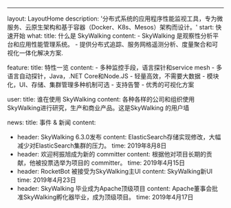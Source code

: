 ---
layout: LayoutHome
description: '分布式系统的应用程序性能监视工具，专为微服务、云原生架构和基于容器（Docker、K8s、Mesos）架构而设计。'
start: 快速开始
what:
  title: 什么是 SkyWalking
  content:
    - SkyWalking 是观察性分析平台和应用性能管理系统。
    - 提供分布式追踪、服务网格遥测分析、度量聚合和可视化一体化解决方案.

feature:
  title: 特性一览
  content:
    - 多种监控手段，语言探针和service mesh
    - 多语言自动探针，Java，.NET Core和Node.JS
    - 轻量高效，不需要大数据
    - 模块化，UI、存储、集群管理多种机制可选
    - 支持告警
    - 优秀的可视化方案


user:
  title: 谁在使用 SkyWalking
  content: 各种各样的公司和组织使用SkyWalking进行研究，生产和商业产品。这是SkyWalking 的用户墙

news:
  title: 事件 & 新闻
  content:
  - header: SkyWalking 6.3.0发布
    content: ElasticSearch存储实现修改，大幅减少对ElasticSearch集群的压力。
    time: 2019年8月8日
  - header: 欢迎柯振旭成为新的 committer
    content: 根据他对项目长期的贡献，他被投票选举为项目的 committer。
    time: 2019年4月15日
  - header: RocketBot 被接受为SkyWalking主UI
    content: SkyWalking新UI
    time: 2019年4月23日
  - header: SkyWalking 毕业成为Apache顶级项目
    content: Apache董事会批准SkyWalking孵化器毕业，成为顶级项目。
    time: 2019年4月17日
